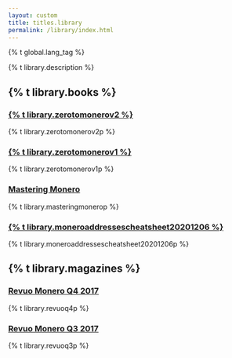 ```yaml
---
layout: custom
title: titles.library
permalink: /library/index.html
---
```

{% t global.lang_tag %}
<div class="about-monero">
    <div class="center-xs container description">
      <p class="text-center">{% t library.description %}</p>
    </div>
    <section class="container full">
        <div class="info-block text-adapt">
            <h2>{% t library.books %}</h2>
            <div>
                <h3><a href="Zero-to-Monero-2-0-0.pdf">{% t library.zerotomonerov2 %}</a></h3>
                    <p>{% t library.zerotomonerov2p %}</p>
                <h3><a href="Zero-to-Monero-1-0-0.pdf">{% t library.zerotomonerov1 %}</a></h3>
                    <p>{% t library.zerotomonerov1p %}</p>
                <h3><a href="https://masteringmonero.com/free-download.html">Mastering Monero</a></h3>
                    <p>{% t library.masteringmonerop %}</p> 
                <h3><a href="MoneroAddressesCheatsheet20201206.pdf">{% t library.moneroaddressescheatsheet20201206 %}</a></h3>
                    <p>{% t library.moneroaddressescheatsheet20201206p %}</p>
            </div>
        </div>
    </section>
    <section class="container full">
        <div class="info-block text-adapt">
            <h2>{% t library.magazines %}</h2>
            <div>
                <h3><a href="{{ site.baseurl_root }}/library/Revuo-2017-Q4.pdf">Revuo Monero Q4 2017</a></h3>
                    <p>{% t library.revuoq4p %}</p>
                <h3><a href="{{ site.baseurl_root }}/library/Monero-Revuo-3Q-2017.pdf">Revuo Monero Q3 2017</a></h3>
                    <p>{% t library.revuoq3p %}</p>
            </div>
        </div>
    </section>
</div>
